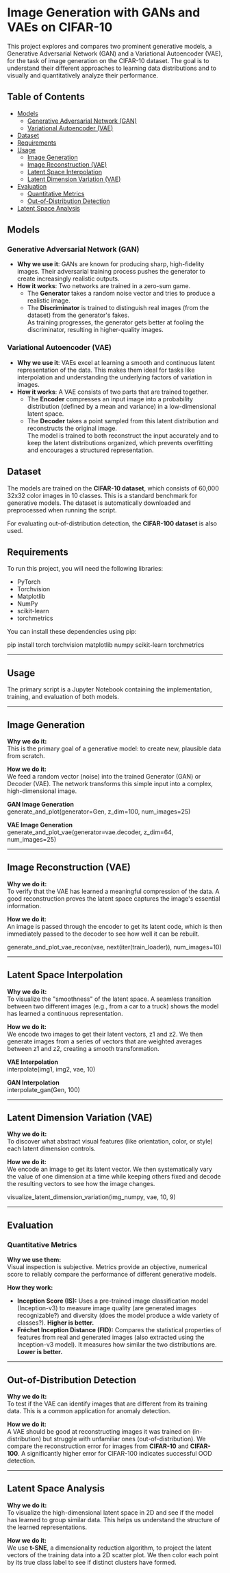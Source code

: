 # Image Generation with GANs and VAEs on CIFAR-10

This project explores and compares two prominent generative models, a Generative Adversarial Network (GAN) and a Variational Autoencoder (VAE), for the task of image generation on the CIFAR-10 dataset. The goal is to understand their different approaches to learning data distributions and to visually and quantitatively analyze their performance.

## Table of Contents

- [Models](#models)
  - [Generative Adversarial Network (GAN)](#generative-adversarial-network-gan)
  - [Variational Autoencoder (VAE)](#variational-autoencoder-vae)
- [Dataset](#dataset)
- [Requirements](#requirements)
- [Usage](#usage)
  - [Image Generation](#image-generation)
  - [Image Reconstruction (VAE)](#image-reconstruction-vae)
  - [Latent Space Interpolation](#latent-space-interpolation)
  - [Latent Dimension Variation (VAE)](#latent-dimension-variation-vae)
- [Evaluation](#evaluation)
  - [Quantitative Metrics](#quantitative-metrics)
  - [Out-of-Distribution Detection](#out-of-distribution-detection)
- [Latent Space Analysis](#latent-space-analysis)

## Models

### Generative Adversarial Network (GAN)

- **Why we use it**: GANs are known for producing sharp, high-fidelity images. Their adversarial training process pushes the generator to create increasingly realistic outputs.  
- **How it works**: Two networks are trained in a zero-sum game.  
  - The **Generator** takes a random noise vector and tries to produce a realistic image.  
  - The **Discriminator** is trained to distinguish real images (from the dataset) from the generator's fakes.  
  As training progresses, the generator gets better at fooling the discriminator, resulting in higher-quality images.  

### Variational Autoencoder (VAE)

- **Why we use it**: VAEs excel at learning a smooth and continuous latent representation of the data. This makes them ideal for tasks like interpolation and understanding the underlying factors of variation in images.  
- **How it works**: A VAE consists of two parts that are trained together.  
  - The **Encoder** compresses an input image into a probability distribution (defined by a mean and variance) in a low-dimensional latent space.  
  - The **Decoder** takes a point sampled from this latent distribution and reconstructs the original image.  
  The model is trained to both reconstruct the input accurately and to keep the latent distributions organized, which prevents overfitting and encourages a structured representation.  

## Dataset

The models are trained on the **CIFAR-10 dataset**, which consists of 60,000 32x32 color images in 10 classes. This is a standard benchmark for generative models. The dataset is automatically downloaded and preprocessed when running the script.  

For evaluating out-of-distribution detection, the **CIFAR-100 dataset** is also used.  

## Requirements

To run this project, you will need the following libraries:  

- PyTorch  
- Torchvision  
- Matplotlib  
- NumPy  
- scikit-learn  
- torchmetrics  

You can install these dependencies using pip:  

pip install torch torchvision matplotlib numpy scikit-learn torchmetrics  

---

## Usage

The primary script is a Jupyter Notebook containing the implementation, training, and evaluation of both models.  

---

## Image Generation

**Why we do it:**  
This is the primary goal of a generative model: to create new, plausible data from scratch.  

**How we do it:**  
We feed a random vector (noise) into the trained Generator (GAN) or Decoder (VAE). The network transforms this simple input into a complex, high-dimensional image.  

**GAN Image Generation**  
generate_and_plot(generator=Gen, z_dim=100, num_images=25)  

**VAE Image Generation**  
generate_and_plot_vae(generator=vae.decoder, z_dim=64, num_images=25)  

---

## Image Reconstruction (VAE)

**Why we do it:**  
To verify that the VAE has learned a meaningful compression of the data. A good reconstruction proves the latent space captures the image's essential information.  

**How we do it:**  
An image is passed through the encoder to get its latent code, which is then immediately passed to the decoder to see how well it can be rebuilt.  

generate_and_plot_vae_recon(vae, next(iter(train_loader)), num_images=10)  

---

## Latent Space Interpolation

**Why we do it:**  
To visualize the "smoothness" of the latent space. A seamless transition between two different images (e.g., from a car to a truck) shows the model has learned a continuous representation.  

**How we do it:**  
We encode two images to get their latent vectors, z1 and z2. We then generate images from a series of vectors that are weighted averages between z1 and z2, creating a smooth transformation.  

**VAE Interpolation**  
interpolate(img1, img2, vae, 10)  

**GAN Interpolation**  
interpolate_gan(Gen, 100)  

---

## Latent Dimension Variation (VAE)

**Why we do it:**  
To discover what abstract visual features (like orientation, color, or style) each latent dimension controls.  

**How we do it:**  
We encode an image to get its latent vector. We then systematically vary the value of one dimension at a time while keeping others fixed and decode the resulting vectors to see how the image changes.  

visualize_latent_dimension_variation(img_numpy, vae, 10, 9)  

---

## Evaluation

### Quantitative Metrics

**Why we use them:**  
Visual inspection is subjective. Metrics provide an objective, numerical score to reliably compare the performance of different generative models.  

**How they work:**  
- **Inception Score (IS):** Uses a pre-trained image classification model (Inception-v3) to measure image quality (are generated images recognizable?) and diversity (does the model produce a wide variety of classes?). **Higher is better.**  
- **Fréchet Inception Distance (FID):** Compares the statistical properties of features from real and generated images (also extracted using the Inception-v3 model). It measures how similar the two distributions are. **Lower is better.**  

---

## Out-of-Distribution Detection

**Why we do it:**  
To test if the VAE can identify images that are different from its training data. This is a common application for anomaly detection.  

**How we do it:**  
A VAE should be good at reconstructing images it was trained on (in-distribution) but struggle with unfamiliar ones (out-of-distribution). We compare the reconstruction error for images from **CIFAR-10** and **CIFAR-100**. A significantly higher error for CIFAR-100 indicates successful OOD detection.  

---

## Latent Space Analysis

**Why we do it:**  
To visualize the high-dimensional latent space in 2D and see if the model has learned to group similar data. This helps us understand the structure of the learned representations.  

**How we do it:**  
We use **t-SNE**, a dimensionality reduction algorithm, to project the latent vectors of the training data into a 2D scatter plot. We then color each point by its true class label to see if distinct clusters have formed.  
